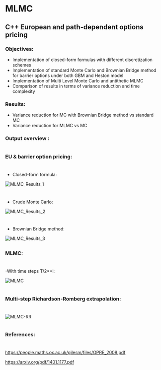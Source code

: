 # MLMC

## C++ European and path-dependent options pricing 

### Objectives:

- Implementation of closed-form formulas with different discretization schemes
- Implementation of standard Monte Carlo and Brownian Bridge method for barrier options under both GBM and Heston model
- Implementation of Multi Level Monte Carlo and antithetic MLMC
- Comparison of results in terms of variance reduction and time complexity

### Results:

- Variance reduction for MC with Brownian Bridge method vs standard MC
- Variance reduction for MLMC vs MC

### Output overview :
#

### EU & barrier option pricing:
#
- Closed-form formula:

![MLMC_Results_1](https://user-images.githubusercontent.com/56386159/134658050-b15903d5-766b-49aa-9556-698b54aad12d.PNG)

#
- Crude Monte Carlo:

![MLMC_Results_2](https://user-images.githubusercontent.com/56386159/134658006-8c886b0a-92cd-4688-8419-e3b68a484a82.PNG)

#
- Brownian Bridge method:

![MLMC_Results_3](https://user-images.githubusercontent.com/56386159/134657856-cca8a6ae-5dd1-4e54-9a43-bc0547875a9d.PNG)


##
### MLMC:
#
-With time steps T/2**l:

![MLMC](https://user-images.githubusercontent.com/56386159/149523617-dca391f4-d48a-4ca9-87ab-bd75d9814bab.PNG)

#
### Multi-step Richardson-Romberg extrapolation:
#
![MLMC-RR](https://user-images.githubusercontent.com/56386159/153062615-8a766c2f-424c-4ee0-ba09-9f24ce893e6a.PNG)


#
### References:
#
https://people.maths.ox.ac.uk/gilesm/files/OPRE_2008.pdf

https://arxiv.org/pdf/1401.1177.pdf

